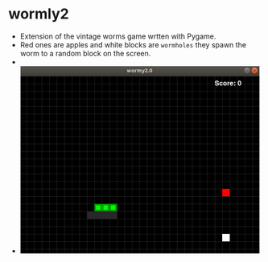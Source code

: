 # wormly2
- Extension of the vintage worms game wrtten with Pygame.
- Red ones are apples and white blocks are `wormholes` they spawn the worm to a random block on the screen.
-
- ![alt text](./representaion.png)